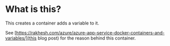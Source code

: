 # What is this?
This creates a container adds a variable to it.

See [https://rakhesh.com/azure/azure-app-service-docker-containers-and-variables/](this blog post) for the reason behind this container.